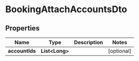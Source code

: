 

# BookingAttachAccountsDto


## Properties

| Name | Type | Description | Notes |
|------------ | ------------- | ------------- | -------------|
|**accountIds** | **List&lt;Long&gt;** |  |  [optional] |



